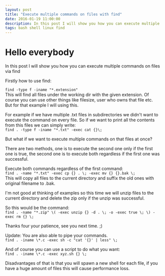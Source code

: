 ```yaml
---
layout: post
title: "Execute multiple commands on files with find"
date: 2016-01-19 11:00:00
description: In this post I will show you how you can execute multiple commands on files via find
tags: bash shell linux find
---
```


# Hello everybody

In this post I will show you how you can execute multiple commands on files via find

Firstly how to use find:

`find -type f -iname "*.extension"`  
This will find all files under the working dir with the given extension. Of course you can use other things like filesize, user who owns that file etc. But for that example I will using this.

For example if we have multiple .txt files in subdirectories we didn't want to execute the command on every file.
So if we want to print all the contents from this files we can simply write:  
`find . -type f -iname "*.txt" -exec cat {}\;`

But what if we want to execute multiple commands on that files at once?

There are two methods, one is to execute the second one only if the first one is true, the second one is to execute both regardless if the first one was successful.

Execute both commands regardless of the first command:  
`find . -name "*.txt" -exec cp {} . \; -exec mv {} {}.bak \;`  
This will copy all files to the current directory and suffix the old ones with original filename to .bak.

I'm not good at thinking of examples so this time we will unzip files to the current directory and delete the zip only if the unzip was successful.

So this would be the command:  
`find . -name "*.zip" \( -exec unzip {} -d . \; -o -exec true \; \) -exec rm {} \;`

Thanks four your patience, see you next time. ;)

Update: You are also able to pipe your commands.  
`find . -iname \*.c -exec sh -c "cat '{}' | less" \;`

And of course you can use a script to do what you want:  
`find . -iname \*.c -exec xyz.sh {} \;`

Disadvantages of that is that you will spawn a new shell for each file, if you have a huge amount of files this will cause performance loss.
